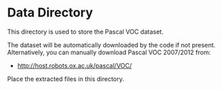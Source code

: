 # Data Directory

This directory is used to store the Pascal VOC dataset.

The dataset will be automatically downloaded by the code if not present. Alternatively, you can manually download Pascal VOC 2007/2012 from:

- http://host.robots.ox.ac.uk/pascal/VOC/

Place the extracted files in this directory. 